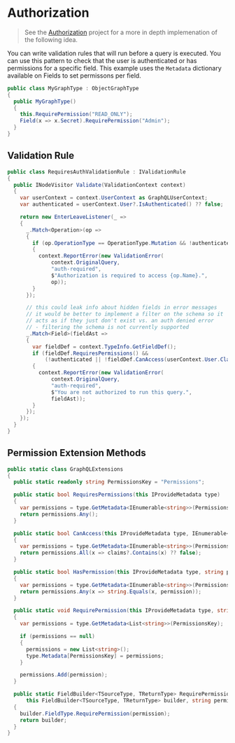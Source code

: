 # Authorization

> See the [Authorization](https://github.com/graphql-dotnet/authorization) project for a more in depth implemenation of the following idea.

You can write validation rules that will run before a query is executed.  You can use this pattern to check that the user is authenticated or has permissions for a specific field.  This example uses the `Metadata` dictionary available on Fields to set permissons per field.

```csharp
public class MyGraphType : ObjectGraphType
{
  public MyGraphType()
  {
    this.RequirePermission("READ_ONLY");
    Field(x => x.Secret).RequirePermission("Admin");
  }
}
```

## Validation Rule

```csharp
public class RequiresAuthValidationRule : IValidationRule
{
  public INodeVisitor Validate(ValidationContext context)
  {
    var userContext = context.UserContext as GraphQLUserContext;
    var authenticated = userContext.User?.IsAuthenticated() ?? false;

    return new EnterLeaveListener(_ =>
    {
      _.Match<Operation>(op =>
      {
        if (op.OperationType == OperationType.Mutation && !authenticated)
        {
          context.ReportError(new ValidationError(
              context.OriginalQuery,
              "auth-required",
              $"Authorization is required to access {op.Name}.",
              op));
        }
      });

      // this could leak info about hidden fields in error messages
      // it would be better to implement a filter on the schema so it
      // acts as if they just don't exist vs. an auth denied error
      // - filtering the schema is not currently supported
      _.Match<Field>(fieldAst =>
      {
        var fieldDef = context.TypeInfo.GetFieldDef();
        if (fieldDef.RequiresPermissions() &&
            (!authenticated || !fieldDef.CanAccess(userContext.User.Claims)))
        {
          context.ReportError(new ValidationError(
              context.OriginalQuery,
              "auth-required",
              $"You are not authorized to run this query.",
              fieldAst));
        }
      });
    });
  }
}
```

## Permission Extension Methods

```csharp
public static class GraphQLExtensions
{
  public static readonly string PermissionsKey = "Permissions";

  public static bool RequiresPermissions(this IProvideMetadata type)
  {
    var permissions = type.GetMetadata<IEnumerable<string>>(PermissionsKey, new List<string>());
    return permissions.Any();
  }

  public static bool CanAccess(this IProvideMetadata type, IEnumerable<string> claims)
  {
    var permissions = type.GetMetadata<IEnumerable<string>>(PermissionsKey, new List<string>());
    return permissions.All(x => claims?.Contains(x) ?? false);
  }

  public static bool HasPermission(this IProvideMetadata type, string permission)
  {
    var permissions = type.GetMetadata<IEnumerable<string>>(PermissionsKey, new List<string>());
    return permissions.Any(x => string.Equals(x, permission));
  }

  public static void RequirePermission(this IProvideMetadata type, string permission)
  {
    var permissions = type.GetMetadata<List<string>>(PermissionsKey);

    if (permissions == null)
    {
      permissions = new List<string>();
      type.Metadata[PermissionsKey] = permissions;
    }

    permissions.Add(permission);
  }

  public static FieldBuilder<TSourceType, TReturnType> RequirePermission<TSourceType, TReturnType>(
      this FieldBuilder<TSourceType, TReturnType> builder, string permission)
  {
    builder.FieldType.RequirePermission(permission);
    return builder;
  }
}
```
